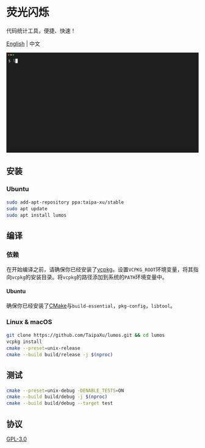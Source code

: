 # 荧光闪烁

代码统计工具，便捷、快速！

[English](./README.md) | 中文

![lumos](./lumos.gif)

## 安装

### Ubuntu

```sh
sudo add-apt-repository ppa:taipa-xu/stable
sudo apt update
sudo apt install lumos
```

## 编译

### 依赖

在开始编译之前，请确保你已经安装了[vcpkg](https://github.com/microsoft/vcpkg)。设置`VCPKG_ROOT`环境变量，将其指向`vcpkg`的安装目录。将`vcpkg`的路径添加到系统的`PATH`环境变量中。

#### Ubuntu

确保你已经安装了[CMake](https://cmake.org)与`build-essential`，`pkg-config`，`libtool`。

### Linux & macOS

```sh
git clone https://github.com/TaipaXu/lumos.git && cd lumos
vcpkg install
cmake --preset=unix-release
cmake --build build/release -j $(nproc)
```

## 测试

```sh
cmake --preset=unix-debug -DENABLE_TESTS=ON
cmake --build build/debug -j $(nproc)
cmake --build build/debug --target test
```

## 协议

[GPL-3.0](LICENSE)
